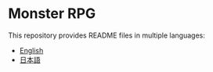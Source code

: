 # Monster RPG

This repository provides README files in multiple languages:

- [English](README_EN.md)
- [日本語](README_JA.md)
